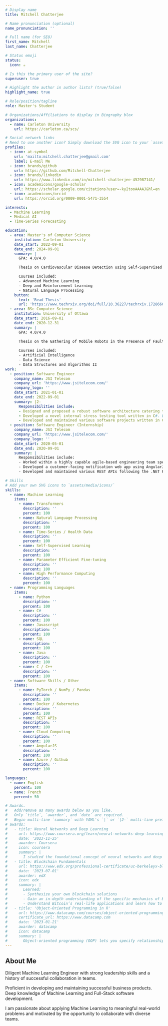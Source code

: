 ```yaml
---
# Display name
title: Mitchell Chatterjee

# Name pronunciation (optional)
name_pronunciation: ''

# Full name (for SEO)
first_name: Mitchell
last_name: Chatterjee

# Status emoji
status:
  icon: ☕️

# Is this the primary user of the site?
superuser: true

# Highlight the author in author lists? (true/false)
highlight_name: true

# Role/position/tagline
role: Master's Student

# Organizations/Affiliations to display in Biography blox
organizations:
  - name: Carleton University
    url: https://carleton.ca/scs/

# Social network links
# Need to use another icon? Simply download the SVG icon to your `assets/media/icons/` folder.
profiles:
  - icon: at-symbol
    url: 'mailto:mitchell.chatterjee@gmail.com'
    label: E-mail Me
  - icon: brands/github
    url: https://github.com/Mitchell-Chatterjee
  - icon: brands/linkedin
    url: https://www.linkedin.com/in/mitchell-chatterjee-452987141/
  - icon: academicons/google-scholar
    url: https://scholar.google.com/citations?user=-kyItooAAAAJ&hl=en
  - icon: academicons/orcid
    url: https://orcid.org/0009-0001-5471-3554

interests:
  - Machine Learning
  - Medical AI
  - Time-Series Forecasting

education:
  - area: Master's of Computer Science
    institution: Carleton University
    date_start: 2022-09-01
    date_end: 2024-09-01
    summary: |
      GPA: 4.0/4.0

      Thesis on Cardiovascular Disease Detection using Self-Supervised Learning. Supervised by Dr. Majid Komeili and Dr. Adrian Chan.

      Courses included:
      - Advanced Machine Learning
      - Deep and Reinforcement Learning
      - Natural Language Processing
    button:
      text: 'Read Thesis'
      url: 'https://www.techrxiv.org/doi/full/10.36227/techrxiv.172866031.13011158/v1'
  - area: BSc Computer Science
    institution: University of Ottawa
    date_start: 2016-09-01
    date_end: 2020-12-31
    summary: |
      GPA: 4.0/4.0

      Thesis on the Gathering of Mobile Robots in the Presence of Faults. Supervised by Dr. Paola Flocchini.
      
      Courses included:
      - Artificial Intelligence
      - Data Science
      - Data Structures and Algorithms II
work:
  - position: Software Engineer
    company_name: JSI Telecom
    company_url: 'https://www.jsitelecom.com/'
    company_logo: ''
    date_start: 2021-01-01
    date_end: 2022-09-01
    summary: |2-
      Responsibilities include:
      - Designed and proposed a robust software architecture catering to the specific requirements of a key customer. Balanced project deadlines and stringent technical requirements in the design process.
      - Developed a novel internal stress testing tool written in C#. Leveraging Grafana to visualize real-time performance data effectively.
      - Developed and maintained various software projects written in C#, Typescript, Python and Java.
  - position: Software Engineer (Internship)
    company_name: JSI Telecom
    company_url: 'https://www.jsitelecom.com/'
    company_logo: ''
    date_start: 2020-05-01
    date_end: 2020-09-01
    summary: |
      Responsibilities include:
      - Worked within a highly capable agile-based engineering team specializing in Data Analytics. 
      - Developed a customer-facing notification web app using AngularJS written in Typescript.
      - Developed and maintained various REST APIs following the .NET Framework written in C#.

# Skills
# Add your own SVG icons to `assets/media/icons/`
skills:
  - name: Machine Learning
    items:
      - name: Transformers
        description: ''
        percent: 100
      - name: Natural Language Processing
        description: ''
        percent: 100
      - name: Time-Series / Health Data
        description: ''
        percent: 100
      - name: Self-Supervised Learning
        description: ''
        percent: 100
      - name: Parameter Efficient Fine-tuning
        description: ''
        percent: 100
      - name: High Performance Computing
        description: ''
        percent: 100
  - name: Programming Languages
    items:
      - name: Python
        description: ''
        percent: 100
      - name: C#
        description: ''
        percent: 100
      - name: Javascript
        description: ''
        percent: 100
      - name: SQL
        description: ''
        percent: 100
      - name: Java
        description: ''
        percent: 100
      - name: C / C++
        description: ''
        percent: 100
  - name: Software Skills / Other
    items:
      - name: PyTorch / NumPy / Pandas
        description: ''
        percent: 100
      - name: Docker / Kubernetes
        description: ''
        percent: 100
      - name: REST APIs
        description: ''
        percent: 100
      - name: Cloud Computing
        description: ''
        percent: 100
      - name: AngularJS
        description: ''
        percent: 100
      - name: Azure / Github
        description: ''
        percent: 100

languages:
  - name: English
    percent: 100
  - name: French
    percent: 50

# Awards.
#   Add/remove as many awards below as you like.
#   Only `title`, `awarder`, and `date` are required.
#   Begin multi-line `summary` with YAML's `|` or `|2-` multi-line prefix and indent 2 spaces below.
# awards:
#   - title: Neural Networks and Deep Learning
#     url: https://www.coursera.org/learn/neural-networks-deep-learning
#     date: '2023-11-25'
#     awarder: Coursera
#     icon: coursera
#     summary: |
#       I studied the foundational concept of neural networks and deep learning. By the end, I was familiar with the significant technological trends driving the rise of deep learning; build, train, and apply fully connected deep neural networks; implement efficient (vectorized) neural networks; identify key parameters in a neural network’s architecture; and apply deep learning to your own applications.
#   - title: Blockchain Fundamentals
#     url: https://www.edx.org/professional-certificate/uc-berkeleyx-blockchain-fundamentals
#     date: '2023-07-01'
#     awarder: edX
#     icon: edx
#     summary: |
#       Learned:
#       - Synthesize your own blockchain solutions
#       - Gain an in-depth understanding of the specific mechanics of Bitcoin
#       - Understand Bitcoin’s real-life applications and learn how to attack and destroy Bitcoin, Ethereum, smart contracts and Dapps, and alternatives to Bitcoin’s Proof-of-Work consensus algorithm
#   - title: 'Object-Oriented Programming in R'
#     url: https://www.datacamp.com/courses/object-oriented-programming-with-s3-and-r6-in-r
#     certificate_url: https://www.datacamp.com
#     date: '2023-01-21'
#     awarder: datacamp
#     icon: datacamp
#     summary: |
#       Object-oriented programming (OOP) lets you specify relationships between functions and the objects that they can act on, helping you manage complexity in your code. This is an intermediate level course, providing an introduction to OOP, using the S3 and R6 systems. S3 is a great day-to-day R programming tool that simplifies some of the functions that you write. R6 is especially useful for industry-specific analyses, working with web APIs, and building GUIs.
---
```


## About Me

Diligent Machine Learning Engineer with strong leadership skills and a history of successful collaboration in teams. 

Proficient in developing and maintaining successful business products. Deep knowledge of Machine Learning and Full-Stack software development.

I am passionate about applying Machine Learning to meaningful real-world problems and motivated by the opportunity to collaborate with diverse teams.

